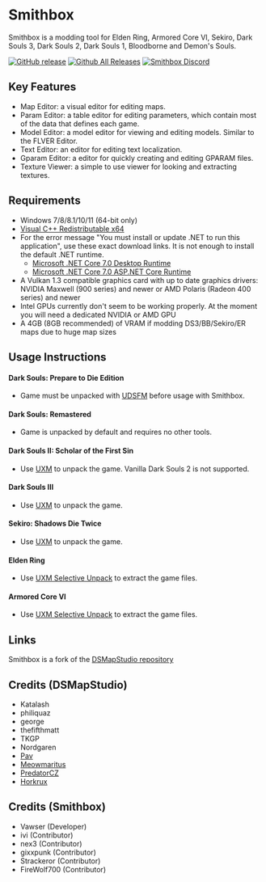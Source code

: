 # Smithbox
Smithbox is a modding tool for Elden Ring, Armored Core VI, Sekiro, Dark Souls 3, Dark Souls 2, Dark Souls 1, Bloodborne and Demon's Souls.


[![GitHub release](https://img.shields.io/github/release/vawser/Smithbox.svg)](https://github.com/vawser/Smithbox/releases/latest)
[![Github All Releases](https://img.shields.io/github/downloads/vawser/Smithbox/total.svg)](https://github.com/vawser/Smithbox/releases/latest)
[![Smithbox Discord](https://img.shields.io/badge/Discord%20-%237289DA.svg?&logo=discord&logoColor=white)](https://discord.gg/5p9bRKkK4J)

## Key Features
- Map Editor: a visual editor for editing maps.
- Param Editor: a table editor for editing parameters, which contain most of the data that defines each game.
- Model Editor: a model editor for viewing and editing models. Similar to the FLVER Editor.
- Text Editor: an editor for editing text localization.
- Gparam Editor: a editor for quickly creating and editing GPARAM files.
- Texture Viewer: a simple to use viewer for looking and extracting textures.

## Requirements
* Windows 7/8/8.1/10/11 (64-bit only)
* [Visual C++ Redistributable x64](https://aka.ms/vs/16/release/vc_redist.x64.exe)
* For the error message "You must install or update .NET to run this application", use these exact download links. It is not enough to install the default .NET runtime.
  * [Microsoft .NET Core 7.0 Desktop Runtime](https://aka.ms/dotnet/7.0/windowsdesktop-runtime-win-x64.exe)
  * [Microsoft .NET Core 7.0 ASP.NET Core Runtime](https://aka.ms/dotnet/7.0/aspnetcore-runtime-win-x64.exe)
* A Vulkan 1.3 compatible graphics card with up to date graphics drivers: NVIDIA Maxwell (900 series) and newer or AMD Polaris (Radeon 400 series) and newer
* Intel GPUs currently don't seem to be working properly. At the moment you will need a dedicated NVIDIA or AMD GPU
* A 4GB (8GB recommended) of VRAM if modding DS3/BB/Sekiro/ER maps due to huge map sizes

## Usage Instructions
#### Dark Souls: Prepare to Die Edition
* Game must be unpacked with [UDSFM](https://www.nexusmods.com/darksouls/mods/1304) before usage with Smithbox.

#### Dark Souls: Remastered
* Game is unpacked by default and requires no other tools.

#### Dark Souls II: Scholar of the First Sin
* Use [UXM](https://www.nexusmods.com/sekiro/mods/26) to unpack the game. Vanilla Dark Souls 2 is not supported.

#### Dark Souls III
* Use [UXM](https://www.nexusmods.com/sekiro/mods/26) to unpack the game.

#### Sekiro: Shadows Die Twice
* Use [UXM](https://www.nexusmods.com/sekiro/mods/26) to unpack the game.

#### Elden Ring
* Use [UXM Selective Unpack](https://github.com/Nordgaren/UXM-Selective-Unpack) to extract the game files.

#### Armored Core VI
* Use [UXM Selective Unpack](https://github.com/Nordgaren/UXM-Selective-Unpack) to extract the game files.

## Links
Smithbox is a fork of the [DSMapStudio repository](https://github.com/soulsmods/DSMapStudio)

## Credits (DSMapStudio)
* Katalash
* philiquaz
* george
* thefifthmatt
* TKGP
* Nordgaren
* [Pav](https://github.com/JohrnaJohrna)
* [Meowmaritus](https://github.com/meowmaritus)
* [PredatorCZ](https://github.com/PredatorCZ)
* [Horkrux](https://github.com/horkrux)

## Credits (Smithbox)
* Vawser (Developer)
* ivi (Contributor)
* nex3 (Contributor)
* gixxpunk (Contributor)
* Strackeror (Contributor)
* FireWolf700 (Contributor)


  
